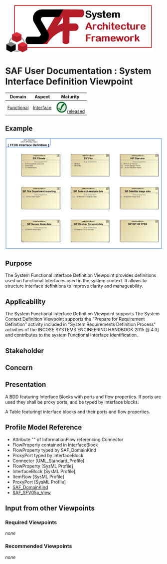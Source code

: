 ![System Architecture Framework](../diagrams/Logo_SAF.png)
# SAF User Documentation : System Interface Definition Viewpoint
|**Domain**|**Aspect**|**Maturity**|
| --- | --- | --- |
|[Functional](../domains.md#Domain-Functional)|[Interface](../aspects.md#Aspect-Interface)|![Released](../diagrams/Symbol_confirmed.svg.png )[released](../using-saf/maturity.md#released)|
## Example
![FFDS Interface Definition](../diagrams/FFDS-Interface-Definition.svg)
## Purpose
The System Functional Interface Definition Viewpoint provides definitions used on functional Interfaces used in the system context. It allows to structure interface definitions to improve clarity and manageability.
## Applicability
The System Functional Interface Definition Viewpoint supports The System Context Definition Viewpoint supports the "Prepare for Requirement Definition" activity included in "System Requirements Definition Process" activities of the INCOSE SYSTEMS ENGINEERING HANDBOOK 2015 [§ 4.3] and contributes to the system Functional Interface Identification.
## Stakeholder
## Concern
## Presentation
A BDD featuring Interface Blocks with ports and flow properties. If ports are used they shall be proxy ports, and be typed by interface blocks.

A Table featuringt interface blocks and their ports and flow properties.

## Profile Model Reference
* Attribute "" of InformationFlow referencing Connector
* FlowProperty contained in InterfaceBlock
* FlowProperty typed by SAF_DomainKind
* ProxyPort typed by InterfaceBlock
* Connector [UML_Standard_Profile]
* FlowProperty [SysML Profile]
* InterfaceBlock [SysML Profile]
* ItemFlow [SysML Profile]
* ProxyPort [SysML Profile]
* [SAF_DomainKind](../stereotypes.md#SAF_DomainKind)
* [SAF_SFV05a_View](../stereotypes.md#SAF_SFV05a_View)
## Input from other Viewpoints
### Required Viewpoints
*none*
### Recommended Viewpoints
*none*
